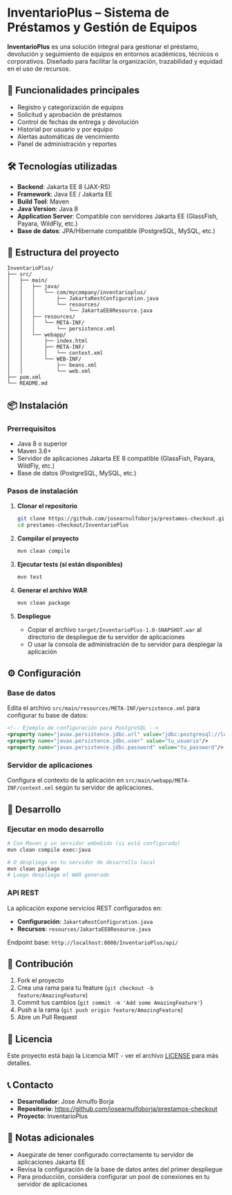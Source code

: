 # InventarioPlus – Sistema de Préstamos y Gestión de Equipos

**InventarioPlus** es una solución integral para gestionar el préstamo, devolución y seguimiento de equipos en entornos académicos, técnicos o corporativos. Diseñado para facilitar la organización, trazabilidad y equidad en el uso de recursos.

## 🚀 Funcionalidades principales
- Registro y categorización de equipos
- Solicitud y aprobación de préstamos
- Control de fechas de entrega y devolución
- Historial por usuario y por equipo
- Alertas automáticas de vencimiento
- Panel de administración y reportes

## 🛠️ Tecnologías utilizadas
- **Backend**: Jakarta EE 8 (JAX-RS)
- **Framework**: Java EE / Jakarta EE
- **Build Tool**: Maven
- **Java Version**: Java 8
- **Application Server**: Compatible con servidores Jakarta EE (GlassFish, Payara, WildFly, etc.)
- **Base de datos**: JPA/Hibernate compatible (PostgreSQL, MySQL, etc.)

## 📁 Estructura del proyecto
```
InventarioPlus/
├── src/
│   ├── main/
│   │   ├── java/
│   │   │   └── com/mycompany/inventarioplus/
│   │   │       ├── JakartaRestConfiguration.java
│   │   │       └── resources/
│   │   │           └── JakartaEE8Resource.java
│   │   ├── resources/
│   │   │   └── META-INF/
│   │   │       └── persistence.xml
│   │   └── webapp/
│   │       ├── index.html
│   │       ├── META-INF/
│   │       │   └── context.xml
│   │       └── WEB-INF/
│   │           ├── beans.xml
│   │           └── web.xml
├── pom.xml
└── README.md
```

## 📦 Instalación

### Prerrequisitos
- Java 8 o superior
- Maven 3.6+
- Servidor de aplicaciones Jakarta EE 8 compatible (GlassFish, Payara, WildFly, etc.)
- Base de datos (PostgreSQL, MySQL, etc.)

### Pasos de instalación

1. **Clonar el repositorio**
   ```bash
   git clone https://github.com/josearnulfoborja/prestamos-checkout.git
   cd prestamos-checkout/InventarioPlus
   ```

2. **Compilar el proyecto**
   ```bash
   mvn clean compile
   ```

3. **Ejecutar tests (si están disponibles)**
   ```bash
   mvn test
   ```

4. **Generar el archivo WAR**
   ```bash
   mvn clean package
   ```

5. **Despliegue**
   - Copiar el archivo `target/InventarioPlus-1.0-SNAPSHOT.war` al directorio de despliegue de tu servidor de aplicaciones
   - O usar la consola de administración de tu servidor para desplegar la aplicación

## ⚙️ Configuración

### Base de datos
Edita el archivo `src/main/resources/META-INF/persistence.xml` para configurar tu base de datos:

```xml
<!-- Ejemplo de configuración para PostgreSQL -->
<property name="javax.persistence.jdbc.url" value="jdbc:postgresql://localhost:5432/inventarioplus"/>
<property name="javax.persistence.jdbc.user" value="tu_usuario"/>
<property name="javax.persistence.jdbc.password" value="tu_password"/>
```

### Servidor de aplicaciones
Configura el contexto de la aplicación en `src/main/webapp/META-INF/context.xml` según tu servidor de aplicaciones.

## 🔧 Desarrollo

### Ejecutar en modo desarrollo
```bash
# Con Maven y un servidor embebido (si está configurado)
mvn clean compile exec:java

# O despliega en tu servidor de desarrollo local
mvn clean package
# Luego despliega el WAR generado
```

### API REST
La aplicación expone servicios REST configurados en:
- **Configuración**: `JakartaRestConfiguration.java`
- **Recursos**: `resources/JakartaEE8Resource.java`

Endpoint base: `http://localhost:8080/InventarioPlus/api/`

## 🤝 Contribución
1. Fork el proyecto
2. Crea una rama para tu feature (`git checkout -b feature/AmazingFeature`)
3. Commit tus cambios (`git commit -m 'Add some AmazingFeature'`)
4. Push a la rama (`git push origin feature/AmazingFeature`)
5. Abre un Pull Request

## 📄 Licencia
Este proyecto está bajo la Licencia MIT - ver el archivo [LICENSE](LICENSE) para más detalles.

## 📞 Contacto
- **Desarrollador**: Jose Arnulfo Borja
- **Repositorio**: https://github.com/josearnulfoborja/prestamos-checkout
- **Proyecto**: InventarioPlus

## 📝 Notas adicionales
- Asegúrate de tener configurado correctamente tu servidor de aplicaciones Jakarta EE
- Revisa la configuración de la base de datos antes del primer despliegue
- Para producción, considera configurar un pool de conexiones en tu servidor de aplicaciones